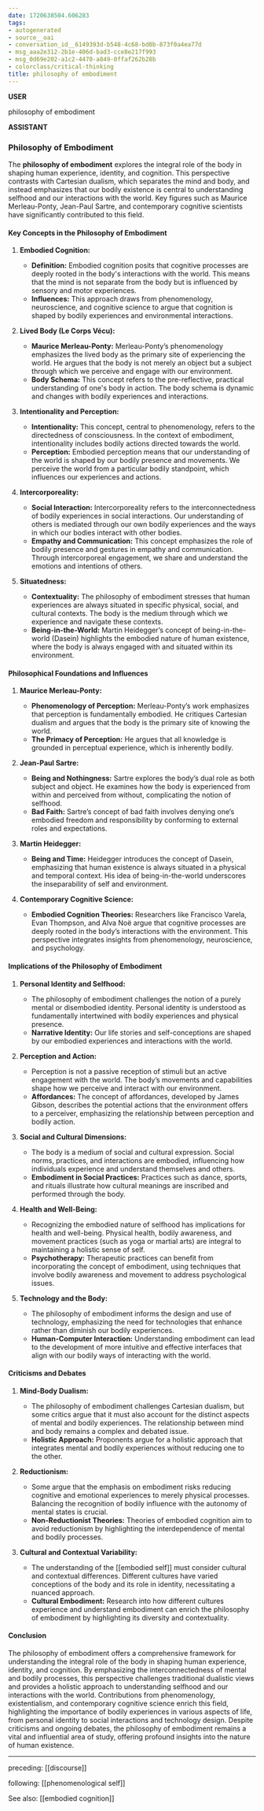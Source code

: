 ```yaml
---
date: 1720638504.606283
tags:
- autogenerated
- source__oai
- conversation_id__6149393d-b548-4c68-bd0b-873f0a4ea77d
- msg_aaa2e312-2b1e-406d-bad3-cce8e217f993
- msg_0d69e202-a1c2-4470-a849-0ffaf262b28b
- colorclass/critical-thinking
title: philosophy of embodiment
---
```


**USER**

philosophy of embodiment


**ASSISTANT**

### Philosophy of Embodiment

The **philosophy of embodiment** explores the integral role of the body in shaping human experience, identity, and cognition. This perspective contrasts with Cartesian dualism, which separates the mind and body, and instead emphasizes that our bodily existence is central to understanding selfhood and our interactions with the world. Key figures such as Maurice Merleau-Ponty, Jean-Paul Sartre, and contemporary cognitive scientists have significantly contributed to this field.

#### Key Concepts in the Philosophy of Embodiment

1. **Embodied Cognition:**
   - **Definition:** Embodied cognition posits that cognitive processes are deeply rooted in the body's interactions with the world. This means that the mind is not separate from the body but is influenced by sensory and motor experiences.
   - **Influences:** This approach draws from phenomenology, neuroscience, and cognitive science to argue that cognition is shaped by bodily experiences and environmental interactions.

2. **Lived Body (Le Corps Vécu):**
   - **Maurice Merleau-Ponty:** Merleau-Ponty’s phenomenology emphasizes the lived body as the primary site of experiencing the world. He argues that the body is not merely an object but a subject through which we perceive and engage with our environment.
   - **Body Schema:** This concept refers to the pre-reflective, practical understanding of one's body in action. The body schema is dynamic and changes with bodily experiences and interactions.

3. **Intentionality and Perception:**
   - **Intentionality:** This concept, central to phenomenology, refers to the directedness of consciousness. In the context of embodiment, intentionality includes bodily actions directed towards the world.
   - **Perception:** Embodied perception means that our understanding of the world is shaped by our bodily presence and movements. We perceive the world from a particular bodily standpoint, which influences our experiences and actions.

4. **Intercorporeality:**
   - **Social Interaction:** Intercorporeality refers to the interconnectedness of bodily experiences in social interactions. Our understanding of others is mediated through our own bodily experiences and the ways in which our bodies interact with other bodies.
   - **Empathy and Communication:** This concept emphasizes the role of bodily presence and gestures in empathy and communication. Through intercorporeal engagement, we share and understand the emotions and intentions of others.

5. **Situatedness:**
   - **Contextuality:** The philosophy of embodiment stresses that human experiences are always situated in specific physical, social, and cultural contexts. The body is the medium through which we experience and navigate these contexts.
   - **Being-in-the-World:** Martin Heidegger’s concept of being-in-the-world (Dasein) highlights the embodied nature of human existence, where the body is always engaged with and situated within its environment.

#### Philosophical Foundations and Influences

1. **Maurice Merleau-Ponty:**
   - **Phenomenology of Perception:** Merleau-Ponty’s work emphasizes that perception is fundamentally embodied. He critiques Cartesian dualism and argues that the body is the primary site of knowing the world.
   - **The Primacy of Perception:** He argues that all knowledge is grounded in perceptual experience, which is inherently bodily.

2. **Jean-Paul Sartre:**
   - **Being and Nothingness:** Sartre explores the body’s dual role as both subject and object. He examines how the body is experienced from within and perceived from without, complicating the notion of selfhood.
   - **Bad Faith:** Sartre’s concept of bad faith involves denying one’s embodied freedom and responsibility by conforming to external roles and expectations.

3. **Martin Heidegger:**
   - **Being and Time:** Heidegger introduces the concept of Dasein, emphasizing that human existence is always situated in a physical and temporal context. His idea of being-in-the-world underscores the inseparability of self and environment.

4. **Contemporary Cognitive Science:**
   - **Embodied Cognition Theories:** Researchers like Francisco Varela, Evan Thompson, and Alva Noë argue that cognitive processes are deeply rooted in the body’s interactions with the environment. This perspective integrates insights from phenomenology, neuroscience, and psychology.

#### Implications of the Philosophy of Embodiment

1. **Personal Identity and Selfhood:**
   - The philosophy of embodiment challenges the notion of a purely mental or disembodied identity. Personal identity is understood as fundamentally intertwined with bodily experiences and physical presence.
   - **Narrative Identity:** Our life stories and self-conceptions are shaped by our embodied experiences and interactions with the world.

2. **Perception and Action:**
   - Perception is not a passive reception of stimuli but an active engagement with the world. The body’s movements and capabilities shape how we perceive and interact with our environment.
   - **Affordances:** The concept of affordances, developed by James Gibson, describes the potential actions that the environment offers to a perceiver, emphasizing the relationship between perception and bodily action.

3. **Social and Cultural Dimensions:**
   - The body is a medium of social and cultural expression. Social norms, practices, and interactions are embodied, influencing how individuals experience and understand themselves and others.
   - **Embodiment in Social Practices:** Practices such as dance, sports, and rituals illustrate how cultural meanings are inscribed and performed through the body.

4. **Health and Well-Being:**
   - Recognizing the embodied nature of selfhood has implications for health and well-being. Physical health, bodily awareness, and movement practices (such as yoga or martial arts) are integral to maintaining a holistic sense of self.
   - **Psychotherapy:** Therapeutic practices can benefit from incorporating the concept of embodiment, using techniques that involve bodily awareness and movement to address psychological issues.

5. **Technology and the Body:**
   - The philosophy of embodiment informs the design and use of technology, emphasizing the need for technologies that enhance rather than diminish our bodily experiences.
   - **Human-Computer Interaction:** Understanding embodiment can lead to the development of more intuitive and effective interfaces that align with our bodily ways of interacting with the world.

#### Criticisms and Debates

1. **Mind-Body Dualism:**
   - The philosophy of embodiment challenges Cartesian dualism, but some critics argue that it must also account for the distinct aspects of mental and bodily experiences. The relationship between mind and body remains a complex and debated issue.
   - **Holistic Approach:** Proponents argue for a holistic approach that integrates mental and bodily experiences without reducing one to the other.

2. **Reductionism:**
   - Some argue that the emphasis on embodiment risks reducing cognitive and emotional experiences to merely physical processes. Balancing the recognition of bodily influence with the autonomy of mental states is crucial.
   - **Non-Reductionist Theories:** Theories of embodied cognition aim to avoid reductionism by highlighting the interdependence of mental and bodily processes.

3. **Cultural and Contextual Variability:**
   - The understanding of the [[embodied self]] must consider cultural and contextual differences. Different cultures have varied conceptions of the body and its role in identity, necessitating a nuanced approach.
   - **Cultural Embodiment:** Research into how different cultures experience and understand embodiment can enrich the philosophy of embodiment by highlighting its diversity and contextuality.

#### Conclusion

The philosophy of embodiment offers a comprehensive framework for understanding the integral role of the body in shaping human experience, identity, and cognition. By emphasizing the interconnectedness of mental and bodily processes, this perspective challenges traditional dualistic views and provides a holistic approach to understanding selfhood and our interactions with the world. Contributions from phenomenology, existentialism, and contemporary cognitive science enrich this field, highlighting the importance of bodily experiences in various aspects of life, from personal identity to social interactions and technology design. Despite criticisms and ongoing debates, the philosophy of embodiment remains a vital and influential area of study, offering profound insights into the nature of human existence.


---

preceding: [[discourse]]  


following: [[phenomenological self]]

See also: [[embodied cognition]]
